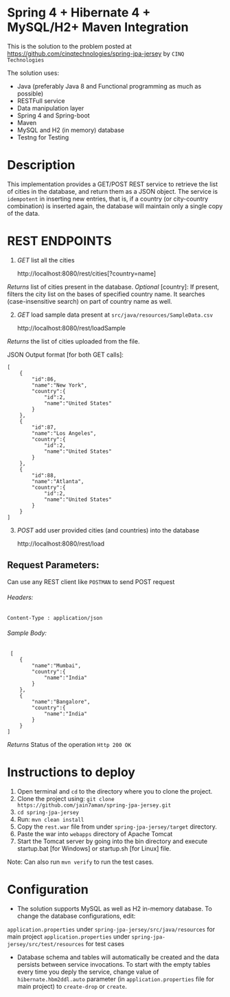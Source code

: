 # Spring 4 + Hibernate 4 + MySQL/H2+ Maven Integration
This is the solution to the problem posted at https://github.com/cinqtechnologies/spring-jpa-jersey by ` CINQ Technologies ` 

The solution uses:

- Java (preferably Java 8 and Functional programming as much as possible)
- RESTFull service
- Data manipulation layer
- Spring 4 and Spring-boot
- Maven
- MySQL and H2 (in memory) database 
- Testng for Testing

# Description
This implementation provides a GET/POST REST service to retrieve the list of cities in the database, and return them as a JSON object. 
The service is `idempotent` in inserting new entries, that is, if a country (or city-country combination) is inserted again, the database will maintain only a single copy of the data.

# REST ENDPOINTS

 1. *GET* list all the cities

 	http://localhost:8080/rest/cities[?country=name]

 
 *Returns* list of cities present in the database. 
 *Optional* [country]: If present, filters the city list on the bases of specified country name. It searches (case-insensitive search) on part of country name as well.

 2. *GET* load sample data present at `src/java/resources/SampleData.csv`

 	http://localhost:8080/rest/loadSample

 *Returns* the list of cities uploaded from the file.

 JSON Output format [for both GET calls]:


    [
        {
            "id":86,
            "name":"New York",
            "country":{
                "id":2,
                "name":"United States"
            }
        },
        {
            "id":87,
            "name":"Los Angeles",
            "country":{
                "id":2,
                "name":"United States"
            }
        },
        {
            "id":88,
            "name":"Atlanta",
            "country":{
                "id":2,
                "name":"United States"
            }
        }
    ]

3. *POST* add user provided cities (and countries) into the database
 
 	http://localhost:8080/rest/load
 
 ## Request Parameters:
 Can use any REST client like `POSTMAN` to send POST request

 ###### Headers: 

 	Content-Type : application/json

 ###### Sample Body:

     [
        {
            "name":"Mumbai",
            "country":{
                "name":"India"
            }
        },
        {
            "name":"Bangalore",
            "country":{
                "name":"India"
            }
        }
    ]

 *Returns* Status of the operation `Http 200 OK`


# Instructions to deploy
1. Open terminal and `cd` to the directory where you to clone the project.
2. Clone the project using:
	`git clone https://github.com/jain7aman/spring-jpa-jersey.git`
3. `cd spring-jpa-jersey` 
4. Run:
	`mvn clean install`
5. Copy the `rest.war` file from under `spring-jpa-jersey/target` directory.
6. Paste the war into `webapps` directory of Apache Tomcat
7. Start the Tomcat server by going into the bin directory and execute startup.bat [for Windows] or startup.sh [for Linux] file.

Note: Can also run `mvn verify` to run the test cases.

# Configuration
- The solution supports MySQL as well as H2 in-memory database. To change the database configurations, edit:

`application.properties` under `spring-jpa-jersey/src/java/resources` for main project
`application.properties` under `spring-jpa-jersey/src/test/resources` for test cases

- Database schema and tables will automatically be created and the data persists between service invocations. To start with the empty tables every time you deply the service, change value of `hibernate.hbm2ddl.auto` parameter (in `application.properties` file for main project) to `create-drop` or `create`. 


